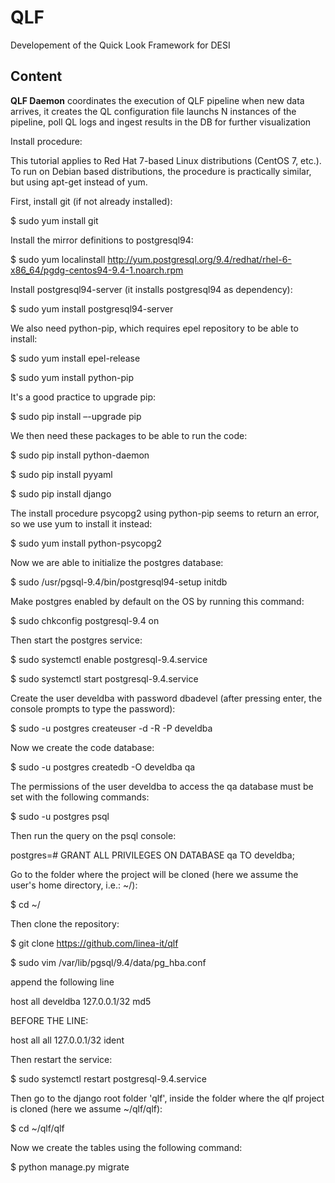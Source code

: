 # QLF

Developement of the Quick Look Framework for DESI

## Content

**QLF Daemon** coordinates the execution of QLF pipeline when new data arrives, it creates the QL configuration file launchs N instances of the pipeline, poll QL logs and ingest results in the DB for further visualization

Install procedure:

This tutorial applies to Red Hat 7-based Linux distributions (CentOS 7, etc.). To run on Debian based distributions, the procedure is practically similar, but using apt-get instead of yum.

First, install git (if not already installed):

$ sudo yum install git

Install the mirror definitions to postgresql94:

$ sudo yum localinstall http://yum.postgresql.org/9.4/redhat/rhel-6-x86_64/pgdg-centos94-9.4-1.noarch.rpm

Install postgresql94-server (it installs postgresql94 as dependency):

$ sudo yum install postgresql94-server

We also need python-pip, which requires epel repository to be able to install:

$ sudo yum install epel-release

$ sudo yum install python-pip

It's a good practice to upgrade pip:

$ sudo pip install –-upgrade pip

We then need these packages to be able to run the code: 

$ sudo pip install python-daemon

$ sudo pip install pyyaml

$ sudo pip install django

The install procedure psycopg2 using python-pip seems to return an error, so we use yum to install it instead:

$ sudo yum install python-psycopg2

Now we are able to initialize the postgres database:

$ sudo /usr/pgsql-9.4/bin/postgresql94-setup initdb

Make postgres enabled by default on the OS by running this command:

$ sudo chkconfig postgresql-9.4 on

Then start the postgres service:

$ sudo systemctl enable postgresql-9.4.service

$ sudo systemctl start postgresql-9.4.service

Create the user develdba with password dbadevel (after pressing enter, the console prompts to type the password):

$ sudo -u postgres createuser -d -R -P develdba

Now we create the code database:

$ sudo -u postgres createdb -O develdba qa

The permissions of the user develdba to access the qa database must be set with the following commands:

$ sudo -u postgres psql

Then run the query on the psql console:

postgres=# GRANT ALL PRIVILEGES ON DATABASE qa TO develdba;

Go to the folder where the project will be cloned (here we assume the user's home directory, i.e.: ~/):

$ cd ~/

Then clone the repository:

$ git clone https://github.com/linea-it/qlf

$ sudo vim /var/lib/pgsql/9.4/data/pg_hba.conf 

append the following line

host    all             develdba        127.0.0.1/32            md5

BEFORE THE LINE:

host    all             all             127.0.0.1/32            ident

Then restart the service:

$ sudo systemctl restart postgresql-9.4.service

Then go to the django root folder 'qlf', inside the folder where the qlf project is cloned (here we assume ~/qlf/qlf):

$ cd ~/qlf/qlf

Now we create the tables using the following command:

$ python manage.py migrate


